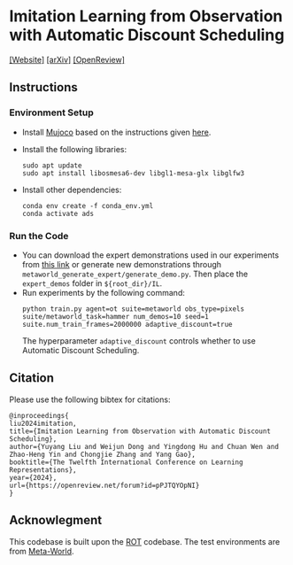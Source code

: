 # Imitation Learning from Observation with Automatic Discount Scheduling

[\[Website\]](https://il-ads.github.io/) [\[arXiv\]](https://arxiv.org/abs/2310.07433) [\[OpenReview\]](https://openreview.net/forum?id=pPJTQYOpNI)


## Instructions

### Environment Setup
- Install [Mujoco](http://www.mujoco.org/) based on the instructions given [here](https://github.com/facebookresearch/drqv2).

- Install the following libraries:
  ```
  sudo apt update
  sudo apt install libosmesa6-dev libgl1-mesa-glx libglfw3
  ```

- Install other dependencies:
  ```
  conda env create -f conda_env.yml
  conda activate ads
  ```
  
### Run the Code

- You can download the expert demonstrations used in our experiments from [this link](https://osf.io/fjvyw/) or generate new demonstrations through `metaworld_generate_expert/generate_demo.py`. Then place the `expert_demos` folder in `${root_dir}/IL`.
- Run experiments by the following command:
  ```
  python train.py agent=ot suite=metaworld obs_type=pixels suite/metaworld_task=hammer num_demos=10 seed=1 suite.num_train_frames=2000000 adaptive_discount=true
  ```
  The hyperparameter `adaptive_discount` controls whether to use Automatic Discount Scheduling.

## Citation
Please use the following bibtex for citations:

```
@inproceedings{
liu2024imitation,
title={Imitation Learning from Observation with Automatic Discount Scheduling},
author={Yuyang Liu and Weijun Dong and Yingdong Hu and Chuan Wen and Zhao-Heng Yin and Chongjie Zhang and Yang Gao},
booktitle={The Twelfth International Conference on Learning Representations},
year={2024},
url={https://openreview.net/forum?id=pPJTQYOpNI}
}
```

## Acknowlegment
This codebase is built upon the [ROT](https://github.com/siddhanthaldar/ROT) codebase. The test environments are from [Meta-World](https://github.com/Farama-Foundation/Metaworld).
